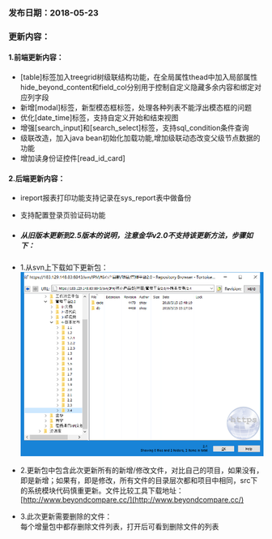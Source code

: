 ### 发布日期：2018-05-23

### 更新内容：

#### 1.前端更新内容：
* [table]标签加入treegrid树级联结构功能，在全局属性thead中加入局部属性hide_beyond_content和field_col分别用于控制自定义隐藏多余内容和绑定对应列字段
* 新增[modal]标签，新型模态框标签，处理各种列表不能浮出模态框的问题
* 优化[date_time]标签，支持自定义开始和结束视图
* 增强[search_input]和[search_select]标签，支持sql_condition条件查询
* 级联改造，加入java bean初始化加载功能,增加级联动态改变父级节点数据的功能
* 增加读身份证控件[read_id_card]
#### 2.后端更新内容：
* ireport报表打印功能支持记录在sys_report表中做备份
* 支持配置登录页验证码功能

* ##### 从旧版本更新到2.5版本的说明，注意金华v2.0不支持该更新方法，步骤如下：
* 1.从svn上下载如下更新包：  
![](/assets/V2.4_1.png)
* 2.更新包中包含此次更新所有的新增/修改文件，对比自己的项目，如果没有，即是新增；如果有，即是修改，所有文件的目录层次都和项目中相同，src下的系统模块代码慎重更新。文件比较工具下载地址：[http://www.beyondcompare.cc/](http://www.beyondcompare.cc/)

* 3.此次更新需要删除的文件：  
  每个增量包中都存删除文件列表，打开后可看到删除文件的列表



